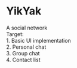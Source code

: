 # YikYak
A social network
<br/>Target:
<br/>1. Basic UI implementation 
<br/>2. Personal chat
<br/>3. Group chat
<br/>4. Contact list
